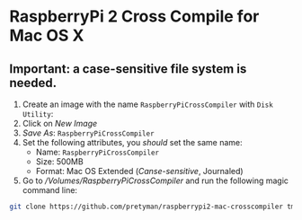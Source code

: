 # RaspberryPi 2 Cross Compile for Mac OS X

## Important: a case-sensitive file system is needed.

1. Create an image with the name `RaspberryPiCrossCompiler` with `Disk Utility`:
 1. Click on *New Image*
 2. *Save As*: `RaspberryPiCrossCompiler` 
 3. Set the following attributes, you *should* set the same name:
    * Name: `RaspberryPiCrossCompiler`
    * Size: 500MB
    * Format: Mac OS Extended (*Canse-sensitive*, Journaled)
2. Go to */Volumes/RaspberryPiCrossCompiler* and run the following magic command line:
```bash
git clone https://github.com/pretyman/raspberrypi2-mac-crosscompiler tmp && mv tmp/.git . && rm -rf tmp && git reset --hard
```

